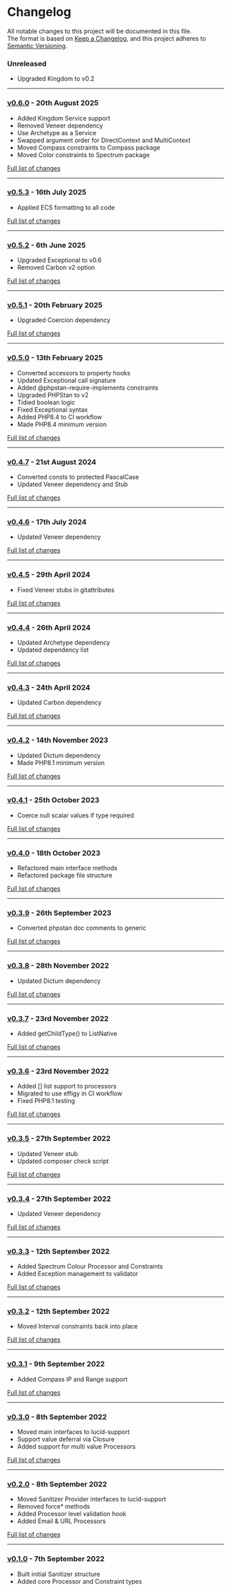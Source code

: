 # Changelog

All notable changes to this project will be documented in this file.<br>
The format is based on [Keep a Changelog](https://keepachangelog.com/en/1.0.0/),
and this project adheres to [Semantic Versioning](https://semver.org/spec/v2.0.0.html).

### Unreleased
- Upgraded Kingdom to v0.2

---

### [v0.6.0](https://github.com/decodelabs/lucid/commits/v0.6.0) - 20th August 2025

- Added Kingdom Service support
- Removed Veneer dependency
- Use Archetype as a Service
- Swapped argument order for DirectContext and MultiContext
- Moved Compass constraints to Compass package
- Moved Color constraints to Spectrum package

[Full list of changes](https://github.com/decodelabs/lucid/compare/v0.5.3...v0.6.0)

---

### [v0.5.3](https://github.com/decodelabs/lucid/commits/v0.5.3) - 16th July 2025

- Applied ECS formatting to all code

[Full list of changes](https://github.com/decodelabs/lucid/compare/v0.5.2...v0.5.3)

---

### [v0.5.2](https://github.com/decodelabs/lucid/commits/v0.5.2) - 6th June 2025

- Upgraded Exceptional to v0.6
- Removed Carbon v2 option

[Full list of changes](https://github.com/decodelabs/lucid/compare/v0.5.1...v0.5.2)

---

### [v0.5.1](https://github.com/decodelabs/lucid/commits/v0.5.1) - 20th February 2025

- Upgraded Coercion dependency

[Full list of changes](https://github.com/decodelabs/lucid/compare/v0.5.0...v0.5.1)

---

### [v0.5.0](https://github.com/decodelabs/lucid/commits/v0.5.0) - 13th February 2025

- Converted accessors to property hooks
- Updated Exceptional call signature
- Added @phpstan-require-implements constraints
- Upgraded PHPStan to v2
- Tidied boolean logic
- Fixed Exceptional syntax
- Added PHP8.4 to CI workflow
- Made PHP8.4 minimum version

[Full list of changes](https://github.com/decodelabs/lucid/compare/v0.4.7...v0.5.0)

---

### [v0.4.7](https://github.com/decodelabs/lucid/commits/v0.4.7) - 21st August 2024

- Converted consts to protected PascalCase
- Updated Veneer dependency and Stub

[Full list of changes](https://github.com/decodelabs/lucid/compare/v0.4.6...v0.4.7)

---

### [v0.4.6](https://github.com/decodelabs/lucid/commits/v0.4.6) - 17th July 2024

- Updated Veneer dependency

[Full list of changes](https://github.com/decodelabs/lucid/compare/v0.4.5...v0.4.6)

---

### [v0.4.5](https://github.com/decodelabs/lucid/commits/v0.4.5) - 29th April 2024

- Fixed Veneer stubs in gitattributes

[Full list of changes](https://github.com/decodelabs/lucid/compare/v0.4.4...v0.4.5)

---

### [v0.4.4](https://github.com/decodelabs/lucid/commits/v0.4.4) - 26th April 2024

- Updated Archetype dependency
- Updated dependency list

[Full list of changes](https://github.com/decodelabs/lucid/compare/v0.4.3...v0.4.4)

---

### [v0.4.3](https://github.com/decodelabs/lucid/commits/v0.4.3) - 24th April 2024

- Updated Carbon dependency

[Full list of changes](https://github.com/decodelabs/lucid/compare/v0.4.2...v0.4.3)

---

### [v0.4.2](https://github.com/decodelabs/lucid/commits/v0.4.2) - 14th November 2023

- Updated Dictum dependency
- Made PHP8.1 minimum version

[Full list of changes](https://github.com/decodelabs/lucid/compare/v0.4.1...v0.4.2)

---

### [v0.4.1](https://github.com/decodelabs/lucid/commits/v0.4.1) - 25th October 2023

- Coerce null scalar values if type required

[Full list of changes](https://github.com/decodelabs/lucid/compare/v0.4.0...v0.4.1)

---

### [v0.4.0](https://github.com/decodelabs/lucid/commits/v0.4.0) - 18th October 2023

- Refactored main interface methods
- Refactored package file structure

[Full list of changes](https://github.com/decodelabs/lucid/compare/v0.3.9...v0.4.0)

---

### [v0.3.9](https://github.com/decodelabs/lucid/commits/v0.3.9) - 26th September 2023

- Converted phpstan doc comments to generic

[Full list of changes](https://github.com/decodelabs/lucid/compare/v0.3.8...v0.3.9)

---

### [v0.3.8](https://github.com/decodelabs/lucid/commits/v0.3.8) - 28th November 2022

- Updated Dictum dependency

[Full list of changes](https://github.com/decodelabs/lucid/compare/v0.3.7...v0.3.8)

---

### [v0.3.7](https://github.com/decodelabs/lucid/commits/v0.3.7) - 23rd November 2022

- Added getChildType() to ListNative

[Full list of changes](https://github.com/decodelabs/lucid/compare/v0.3.6...v0.3.7)

---

### [v0.3.6](https://github.com/decodelabs/lucid/commits/v0.3.6) - 23rd November 2022

- Added [] list support to processors
- Migrated to use effigy in CI workflow
- Fixed PHP8.1 testing

[Full list of changes](https://github.com/decodelabs/lucid/compare/v0.3.5...v0.3.6)

---

### [v0.3.5](https://github.com/decodelabs/lucid/commits/v0.3.5) - 27th September 2022

- Updated Veneer stub
- Updated composer check script

[Full list of changes](https://github.com/decodelabs/lucid/compare/v0.3.4...v0.3.5)

---

### [v0.3.4](https://github.com/decodelabs/lucid/commits/v0.3.4) - 27th September 2022

- Updated Veneer dependency

[Full list of changes](https://github.com/decodelabs/lucid/compare/v0.3.3...v0.3.4)

---

### [v0.3.3](https://github.com/decodelabs/lucid/commits/v0.3.3) - 12th September 2022

- Added Spectrum Colour Processor and Constraints
- Added Exception management to validator

[Full list of changes](https://github.com/decodelabs/lucid/compare/v0.3.2...v0.3.3)

---

### [v0.3.2](https://github.com/decodelabs/lucid/commits/v0.3.2) - 12th September 2022

- Moved Interval constraints back into place

[Full list of changes](https://github.com/decodelabs/lucid/compare/v0.3.1...v0.3.2)

---

### [v0.3.1](https://github.com/decodelabs/lucid/commits/v0.3.1) - 9th September 2022

- Added Compass IP and Range support

[Full list of changes](https://github.com/decodelabs/lucid/compare/v0.3.0...v0.3.1)

---

### [v0.3.0](https://github.com/decodelabs/lucid/commits/v0.3.0) - 8th September 2022

- Moved main interfaces to lucid-support
- Support value deferral via Closure
- Added support for multi value Processors

[Full list of changes](https://github.com/decodelabs/lucid/compare/v0.2.0...v0.3.0)

---

### [v0.2.0](https://github.com/decodelabs/lucid/commits/v0.2.0) - 8th September 2022

- Moved Sanitizer Provider interfaces to lucid-support
- Removed force* methods
- Added Processor level validation hook
- Added Email & URL Processors

[Full list of changes](https://github.com/decodelabs/lucid/compare/v0.1.0...v0.2.0)

---

### [v0.1.0](https://github.com/decodelabs/lucid/commits/v0.1.0) - 7th September 2022

- Built initial Sanitizer structure
- Added core Processor and Constraint types
